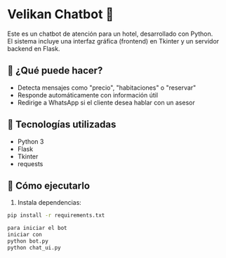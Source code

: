 # Velikan Chatbot 🤖

Este es un chatbot de atención para un hotel, desarrollado con Python.  
El sistema incluye una interfaz gráfica (frontend) en Tkinter y un servidor backend en Flask.

## 🧠 ¿Qué puede hacer?

- Detecta mensajes como "precio", "habitaciones" o "reservar"
- Responde automáticamente con información útil
- Redirige a WhatsApp si el cliente desea hablar con un asesor

## 🧩 Tecnologías utilizadas

- Python 3
- Flask
- Tkinter
- requests

## 🚀 Cómo ejecutarlo

1. Instala dependencias:

```bash
pip install -r requirements.txt

para iniciar el bot
iniciar con 
python bot.py
python chat_ui.py